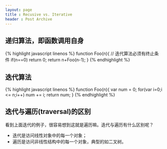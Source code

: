 ```yaml
---
layout: page
title : Recusive vs. Iterative
header : Post Archive
---
```


## 递归算法，即函数调用自身
{% highlight javascript linenos %}
function Foo(n){
    // 迭代算法必须有终止条件
    if(n==0) return 0;
    return n+Foo(n-1);
}
{% endhighlight %}

## 迭代算法

{% highlight javascript linenos %}
function Foo(n){
    var num = 0;
    for(var i=0;i <= n;i++)
        num += i;
    return num;
}
{% endhighlight %}

## 迭代与遍历(traversal)的区别

看到上面迭代的例子，很容易想到这就是遍历嘛。迭代与遍历有什么区别呢？

* 迭代是访问线性对象中的每一个对象；
* 遍历是访问非线性结构中的每一个对象，典型的如二叉树。
